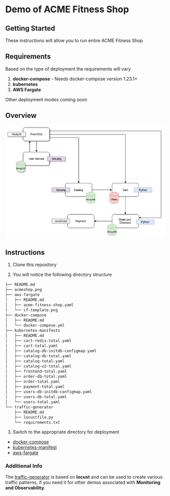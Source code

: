 # Demo of ACME Fitness Shop

## Getting Started

These instructions will allow you to run entire ACME Fitness Shop

## Requirements

Based on the type of deployment the requirements will vary

1. **docker-compose** - Needs docker-compose version 1.23.1+
2. **kubernetes**
3. **AWS Fargate** 

Other deployment modes coming soon

## Overview

![Acmeshop Architecture](./acmeshop.png)

## Instructions

1. Clone this repository

2. You will notice the following directory structure

```text
├── README.md
├── acmeshop.png
├── aws-fargate
│   ├── README.md
│   ├── acme-fitness-shop.yaml
│   └── cf-template.png
├── docker-compose
│   ├── README.md
│   └── docker-compose.yml
├── kubernetes-manifests
│   ├── README.md
│   ├── cart-redis-total.yaml
│   ├── cart-total.yaml
│   ├── catalog-db-initdb-configmap.yaml
│   ├── catalog-db-total.yaml
│   ├── catalog-total.yaml
│   ├── catalog-v2-total.yaml
│   ├── frontend-total.yaml
│   ├── order-db-total.yaml
│   ├── order-total.yaml
│   ├── payment-total.yaml
│   ├── users-db-initdb-configmap.yaml
│   ├── users-db-total.yaml
│   └── users-total.yaml
└── traffic-generator
    ├── README.md
    ├── locustfile.py
    └── requirements.txt
```

3. Switch to the appropriate directory for deployment

* [docker-compose](./docker-compose)  
* [kubernetes-manifest](./kubernetes-manifests)
* [aws-fargate](./aws-fargate)

### Additional Info

The [traffic-generator](./traffic-generator) is based on **locust** and can be used to create various traffic patterns, if you need it for other demos associated with **Monitoring and Observability.**
